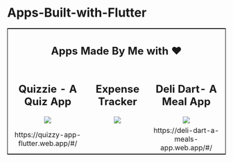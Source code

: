 <h1> Apps-Built-with-Flutter</h1>

<table style="border:1px solid black">
    <tbody>
<tr>
<td colspan="3"><div align="center"><h2>Apps Made By Me with ❤️</h2></div></td>
</tr>
<tr>
<td style="text-align:center"><div align="center"><h2>Quizzie - A Quiz App </h2> <img src="https://media.giphy.com/media/8dECHQExOShdD3gyFe/giphy.gif" /></div></td>
<td style="text-align:center"><div align="center"><h2>Expense Tracker</h2> <img src="https://media.giphy.com/media/2xcsDEa6LLR8Pvpl3d/giphy.gif" /></div></td>
<td style="text-align:center"><div align="center"><h2>Deli Dart- A Meal App</h2> <img src="https://media.giphy.com/media/rf8j2qH1DyOhBjY35L/giphy.gif"/></div></td>
</tr>

<tr>
<td style="text-align:center"> https://quizzy-app-flutter.web.app/#/ </td>
<td style="text-align:center"> </td>
<td style="text-align:center">  https://deli-dart-a-meals-app.web.app/#/ </td>
</tr>
        
       
 
</tbody>
</table>
